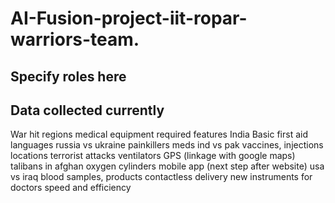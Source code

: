 # AI-Fusion-project-iit-ropar-warriors-team.

## Specify roles here



## Data collected currently
War hit regions     medical equipment required	      features
India	              Basic first aid	                  languages
russia vs ukraine	  painkillers	                      meds
ind vs pak	        vaccines, injections	            locations
terrorist attacks	  ventilators	                      GPS (linkage with google maps)
talibans in afghan	oxygen cylinders	                mobile app (next step after website)
usa vs iraq	        blood samples, products	          contactless delivery
	                  new instruments for doctors	      speed and efficiency
